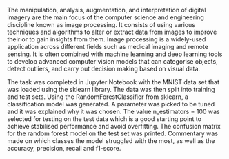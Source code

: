 The manipulation, analysis, augmentation, and interpretation of digital imagery are the main focus of the computer science and engineering discipline known as image processing. It consists of using various techniques and algorithms to alter or extract data from images to improve their or to gain insights from them. Image processing is a widely-used application across different fields such as medical imaging and remote sensing. It is often combined with machine learning and deep learning tools to develop advanced computer vision models that can categorise objects, detect outliers, and carry out decision making based on visual data.

The task was completed in Jupyter Notebook with the MNIST data set that was loaded using the sklearn library. The data was then split into training and test sets. Using the RandomForestClassifier from sklearn, a classification model was generated. A parameter was picked to be tuned and it was explained why it was chosen. The value n_estimators = 100 was selected for testing on the test data which is a good starting point to achieve stabilised performance and avoid overfitting. The confusion matrix for the random forest model on the test set was printed. Commentary was made on which classes the model struggled with the most, as well as the accuracy, precision, recall and f1-score.
